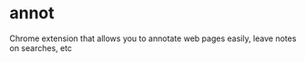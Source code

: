 # annot
Chrome extension that allows you to annotate web pages easily, leave notes on searches, etc
